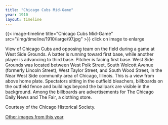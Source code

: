 ```yaml
---
title: "Chicago Cubs Mid-Game"
year: 1910
layout: timeline
---
```


{{< image-timeline title="Chicago Cubs Mid-Game" src="/img/timeline/1910/large/97.jpg" >}}
click on image to enlarge

View of Chicago Cubs and opposing team on the field during a game at West Side Grounds. A batter is running toward first base, while another player is advancing to third base. Pitcher is facing first base. West Side Grounds was located between West Polk Street, South Wolcott Avenue (formerly Lincoln Street), West Taylor Street, and South Wood Street, in the Near West Side community area of Chicago, Illinois. This is a view from above home plate. Spectators sitting in the outfield bleachers, billboards on the outfield fence and buildings beyond the ballpark are visible in the background. Among the billboards are advertisements for The Chicago Daily News and The Fair, a clothing store. 

Courtesy of the Chicago Historical Society.  

[Other images from this year](/historical/timeline/1910)